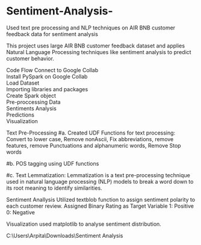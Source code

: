 # Sentiment-Analysis-
Used text pre processing and NLP techniques on AIR BNB customer feedback data for sentiment analysis

This project uses large AIR BNB customer feedback dataset and applies Natural Language Processing techniques like sentiment analysis to predict customer behavior.

Code Flow
Connect to Google Collab  
Install PySpark on Google Collab  
Load Dataset  
Importing libraries and packages  
Create Spark object  
Pre-proccessing Data  
Sentiments Analysis  
Predictions  
Visualization

Text Pre-Processing #a. Created UDF Functions for text processing: Convert to lower case, Remove nonAscii, Fix abbreviations, remove features, remove Punctuations and alphanumeric words, Remove Stop words

#b. POS tagging using UDF functions

#c. Text Lemmatization: Lemmatization is a text pre-processing technique used in natural language processing (NLP) models to break a word down to its root meaning to identify similarities.

Sentiment Anallysis Utilized textblob function to assign sentiment polarity to each customer review. Assigned Binary Rating as Target Variable 1: Positive 0: Negative

Visualization used matplotlib to analyse sentiment distribution.

C:\Users\Arpita\Downloads\Sentiment Analysis
